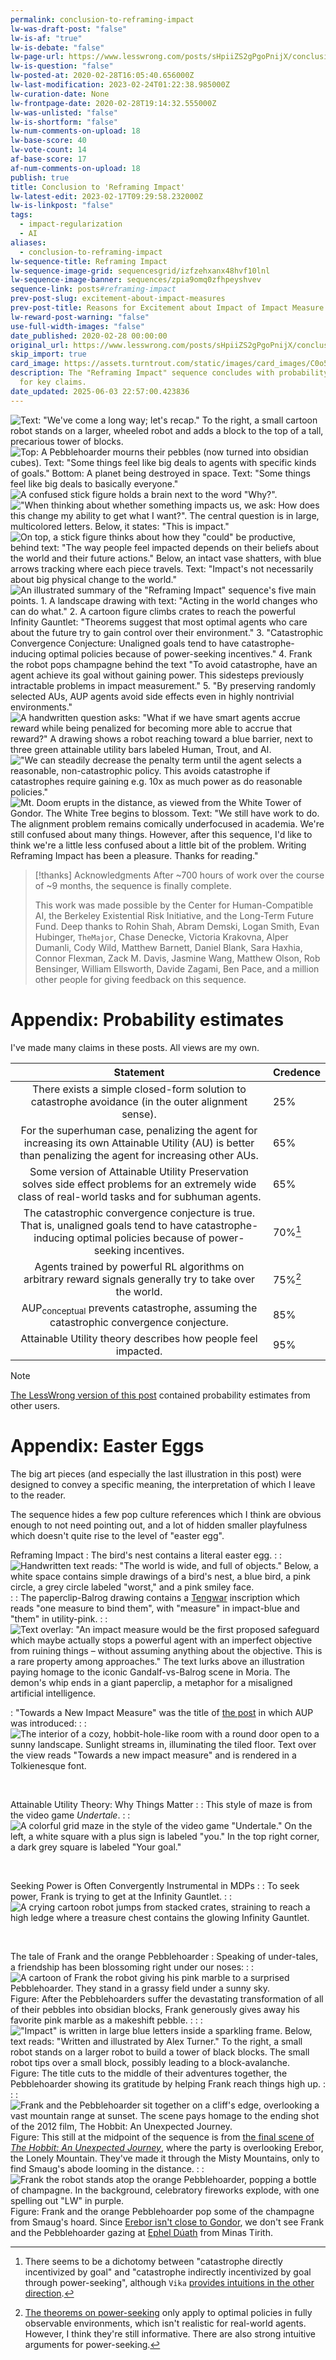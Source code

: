 ```yaml
---
permalink: conclusion-to-reframing-impact
lw-was-draft-post: "false"
lw-is-af: "true"
lw-is-debate: "false"
lw-page-url: https://www.lesswrong.com/posts/sHpiiZS2gPgoPnijX/conclusion-to-reframing-impact
lw-is-question: "false"
lw-posted-at: 2020-02-28T16:05:40.656000Z
lw-last-modification: 2023-02-24T01:22:38.985000Z
lw-curation-date: None
lw-frontpage-date: 2020-02-28T19:14:32.555000Z
lw-was-unlisted: "false"
lw-is-shortform: "false"
lw-num-comments-on-upload: 18
lw-base-score: 40
lw-vote-count: 14
af-base-score: 17
af-num-comments-on-upload: 18
publish: true
title: Conclusion to 'Reframing Impact'
lw-latest-edit: 2023-02-17T09:29:58.232000Z
lw-is-linkpost: "false"
tags:
  - impact-regularization
  - AI
aliases:
  - conclusion-to-reframing-impact
lw-sequence-title: Reframing Impact
lw-sequence-image-grid: sequencesgrid/izfzehxanx48hvf10lnl
lw-sequence-image-banner: sequences/zpia9omq0zfhpeyshvev
sequence-link: posts#reframing-impact
prev-post-slug: excitement-about-impact-measures
prev-post-title: Reasons for Excitement about Impact of Impact Measure Research
lw-reward-post-warning: "false"
use-full-width-images: "false"
date_published: 2020-02-28 00:00:00
original_url: https://www.lesswrong.com/posts/sHpiiZS2gPgoPnijX/conclusion-to-reframing-impact
skip_import: true
card_image: https://assets.turntrout.com/static/images/card_images/C0o5g91.png
description: The "Reframing Impact" sequence concludes with probability estimates
  for key claims.
date_updated: 2025-06-03 22:57:00.423836
---
```








![Text: "We've come a long way; let's recap." To the right, a small cartoon robot stands on a larger, wheeled robot and adds a block to the top of a tall, precarious tower of blocks.](https://assets.turntrout.com/static/images/posts/pbmk8ndyip6nyu4ntf6z.avif)![Top: A Pebblehoarder mourns their pebbles (now turned into obsidian cubes). Text: "Some things feel like big deals to agents with specific kinds of goals." Bottom: A planet being destroyed in space. Text: "Some things feel like big deals to basically everyone."](https://assets.turntrout.com/static/images/posts/icddpmwoxx5ftcysxo8k.avif)![A confused stick figure holds a brain next to the word "Why?".](https://assets.turntrout.com/static/images/posts/mxhzcdashtl5euloeolx.avif)!["When thinking about whether something impacts us, we ask: How does this change my ability to get what I want?". The central question is in large, multicolored letters. Below, it states: "This is impact."](https://assets.turntrout.com/static/images/posts/d1mqg6p4ghuweu4sth5u.avif)![On top, a stick figure thinks about how they "could" be productive, behind text: "The way people feel impacted depends on their beliefs about the world and their future actions." Below, an intact vase shatters, with blue arrows tracking where each piece travels. Text: "Impact's not necessarily about big physical change to the world."](https://assets.turntrout.com/static/images/posts/veypvrfwfr1xwwz4zx8m.avif)![An illustrated summary of the "Reframing Impact" sequence's five main points. 1. A landscape drawing with text: "Acting in the world changes who can do what." 2. A cartoon figure climbs crates to reach the powerful Infinity Gauntlet: "Theorems suggest that most optimal agents who care about the future try to gain control over their environment." 3. "Catastrophic Convergence Conjecture: Unaligned goals tend to have catastrophe-inducing optimal policies because of power-seeking incentives." 4. Frank the robot pops champagne behind the text "To avoid catastrophe, have an agent achieve its goal without gaining power. This sidesteps previously intractable problems in impact measurement." 5. "By preserving randomly selected AUs, AUP agents avoid side effects even in highly nontrivial environments." ](https://assets.turntrout.com/static/images/posts/qanem2tu332ayspkhutk.avif)![A handwritten question asks: "What if we have smart agents accrue reward while being penalized for becoming more able to accrue that reward?" A drawing shows a robot reaching toward a blue barrier, next to three green attainable utility bars labeled Human, Trout, and AI.](https://assets.turntrout.com/static/images/posts/lza8s3ncwyioba7gn5kc.avif)!["We can steadily decrease the penalty term until the agent selects a reasonable, non-catastrophic policy. This avoids catastrophe if catastrophes require gaining e.g. 10x as much power as do reasonable policies."](https://assets.turntrout.com/static/images/posts/h14cfepf9ggi4hnx6ub1.avif)<img src="https://assets.turntrout.com/static/images/posts/w4iaoloixtlxhc26zy67.avif" alt="">![Mt. Doom erupts in the distance, as viewed from the White Tower of Gondor. The White Tree begins to blossom. Text: "We still have work to do. The alignment problem remains comically underfocused in academia. We're still confused about many things. However, after this sequence, I'd like to think we're a little less confused about a little bit of the problem. Writing Reframing Impact has been a pleasure. Thanks for reading."](https://assets.turntrout.com/static/images/posts/sr4u489gcv8jfltydthi.avif)

> [!thanks] Acknowledgments
> After ~700 hours of work over the course of ~9 months, the sequence is finally complete.
>
> This work was made possible by the Center for Human-Compatible AI, the Berkeley Existential Risk Initiative, and the Long-Term Future Fund. Deep thanks to Rohin Shah, Abram Demski, Logan Smith, Evan Hubinger, `TheMajor`, Chase Denecke, Victoria Krakovna, Alper Dumanli, Cody Wild, Matthew Barnett, Daniel Blank, Sara Haxhia, Connor Flexman, Zack M. Davis, Jasmine Wang, Matthew Olson, Rob Bensinger, William Ellsworth, Davide Zagami, Ben Pace, and a million other people for giving feedback on this sequence.

# Appendix: Probability estimates

I've made many claims in these posts. All views are my own.

| Statement | Credence |
|:---------:|:---------|
| There exists a simple closed-form solution to catastrophe avoidance (in the outer alignment sense). | 25% |
| For the superhuman case, penalizing the agent for increasing its own Attainable Utility (AU) is better than penalizing the agent for increasing other AUs. | 65% |
| Some version of Attainable Utility Preservation solves side effect problems for an extremely wide class of real-world tasks and for subhuman agents. | 65% |
| The catastrophic convergence conjecture is true. That is, unaligned goals tend to have catastrophe-inducing optimal policies because of power-seeking incentives. | 70%[^ccc] |
| Agents trained by powerful RL algorithms on arbitrary reward signals generally try to take over the world. | 75%[^power] |
| AUP<sub>conceptual</sub> prevents catastrophe, assuming the catastrophic convergence conjecture. | 85% |
| Attainable Utility theory describes how people feel impacted. | 95% |

[^power]: [The theorems on power-seeking](https://arxiv.org/abs/1912.01683) only apply to optimal policies in fully observable environments, which isn't realistic for real-world agents. However, I think they're still informative. There are also strong intuitive arguments for power-seeking.

[^ccc]: There seems to be a dichotomy between "catastrophe directly incentivized by goal" and "catastrophe indirectly incentivized by goal through power-seeking", although `Vika` [provides intuitions in the other direction](https://www.lesswrong.com/posts/sHpiiZS2gPgoPnijX/conclusion-to-reframing-impact?commentId=6sxBzsh8yfwnPk4iH#6sxBzsh8yfwnPk4iH).

> [!note]
> [The LessWrong version of this post](https://www.lesswrong.com/posts/sHpiiZS2gPgoPnijX/conclusion-to-reframing-impact) contained probability estimates from other users.

# Appendix: Easter Eggs

The big art pieces (and especially the last illustration in this post) were designed to convey a specific meaning, the interpretation of which I leave to the reader.

The sequence hides a few pop culture references which I think are obvious enough to not need pointing out, and a lot of hidden smaller playfulness which doesn't quite rise to the level of "easter egg".

Reframing Impact
: The bird's nest contains a literal easter egg.
:
: ![Handwritten text reads: "The world is wide, and full of objects." Below, a white space contains simple drawings of a bird's nest, a blue bird, a pink circle, a grey circle labeled "worst," and a pink smiley face.](https://assets.turntrout.com/static/images/posts/hdlkd44jvawsxgpthbgi.avif)
:
: The paperclip-Balrog drawing contains a [Tengwar](https://en.wikipedia.org/wiki/Tengwar) inscription which reads "one measure to bind them", with "measure" in impact-blue and "them" in utility-pink.
:
: ![Text overlay: "An impact measure would be the first proposed safeguard which maybe actually stops a powerful agent with an imperfect objective from ruining things – without assuming anything about the objective. This is a rare property among approaches." The text lurks above an illustration paying homage to the iconic Gandalf-vs-Balrog scene in Moria. The demon's whip ends in a giant paperclip, a metaphor for a misaligned artificial intelligence.](https://assets.turntrout.com/static/images/posts/v7pzpzvi342b3svksbag.avif)

: "Towards a New Impact Measure" was the title of [the post](/towards-a-new-impact-measure) in which AUP was introduced:
:
: ![The interior of a cozy, hobbit-hole-like room with a round door open to a sunny landscape. Sunlight streams in, illuminating the tiled floor. Text over the view reads "Towards a new impact measure" and is rendered in a Tolkienesque font.](https://assets.turntrout.com/static/images/posts/ynwdidys1i7yopyqerfh.avif)

<br/>

Attainable Utility Theory: Why Things Matter
:
: This style of maze is from the video game _Undertale_.
:
: ![A colorful grid maze in the style of the video game "Undertale." On the left, a white square with a plus sign is labeled "you." In the top right corner, a dark grey square is labeled "Your goal."](https://assets.turntrout.com/static/images/posts/olz9peoa2krvvorlgdn8.avif)

<br/>

Seeking Power is Often Convergently Instrumental in MDPs
:
: To seek power, Frank is trying to get at the Infinity Gauntlet.
:
: ![A crying cartoon robot jumps from stacked crates, straining to reach a high ledge where a treasure chest contains the glowing Infinity Gauntlet.](https://assets.turntrout.com/static/images/posts/pdqrmsxtawdzt2c7idez.avif)

<br/>

The tale of Frank and the orange Pebblehoarder
: Speaking of under-tales, a friendship has been blossoming right under our noses:
:
: ![A cartoon of Frank the robot giving his pink marble to a surprised Pebblehoarder. They stand in a grassy field under a sunny sky.](https://assets.turntrout.com/static/images/posts/dfog9czq2wdboz8m0dpv.avif)
Figure: After the Pebblehoarders suffer the devastating transformation of all of their pebbles into obsidian blocks, Frank generously gives away his favorite pink marble as a makeshift pebble.
:
:
: !["Impact" is written in large blue letters inside a sparkling frame. Below, text reads: "Written and illustrated by Alex Turner." To the right, a small robot stands on a larger robot to build a tower of black blocks. The small robot tips over a small block, possibly leading to a block-avalanche.](https://assets.turntrout.com/static/images/posts/id8zdpzvvjsyyi9a9hfe.avif)
Figure: The title cuts to the middle of their adventures together, the Pebblehoarder showing its gratitude by helping Frank reach things high up.
:
:
: ![Frank and the Pebblehoarder sit together on a cliff's edge, overlooking a vast mountain range at sunset. The scene pays homage to the ending shot of the 2012 film, The Hobbit: An Unexpected Journey.](https://assets.turntrout.com/static/images/posts/mx5gc86qpthgbzeypfw9.avif)
Figure: This still at the midpoint of the sequence is from [the final scene of _The Hobbit: An Unexpected Journey_](https://www.youtube.com/watch?v=KEegn1R601M), where the party is overlooking Erebor, the Lonely Mountain. They've made it through the Misty Mountains, only to find Smaug's abode looming in the distance.
:
: ![Frank the robot stands atop the orange Pebblehoarder, popping a bottle of champagne. In the background, celebratory fireworks explode, with one spelling out "LW" in purple.](https://assets.turntrout.com/static/images/posts/jdcmcy4bzxggxdallwok.avif)
Figure: Frank and the orange Pebblehoarder pop some of the champagne from Smaug's hoard. Since [Erebor isn't close to Gondor](https://assets.turntrout.com/static/images/posts/Map-of-Middle-Earth-lord-of-the-rings-2329809-1600-1200.avif), we don't see Frank and the Pebblehoarder gazing at [Ephel Dúath](https://en.wikipedia.org/wiki/Mordor#Geography) from Minas Tirith.
